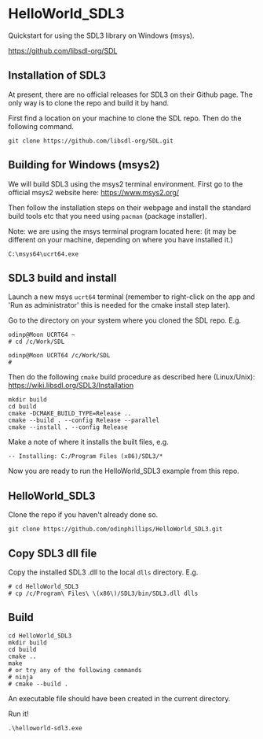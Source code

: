 # HelloWorld_SDL3

Quickstart for using the SDL3 library on Windows (msys).

https://github.com/libsdl-org/SDL

## Installation of SDL3

At present, there are no official releases for SDL3 on their Github page. The only way is to clone the repo and build it by hand.

First find a location on your machine to clone the SDL repo. Then do the following command.

```
git clone https://github.com/libsdl-org/SDL.git
```
## Building for Windows (msys2)

We will build SDL3 using the msys2 terminal environment. First go to the official msys2 website here: https://www.msys2.org/

Then follow the installation steps on their webpage and install the standard build tools etc that you need using `pacman` (package installer).

Note: we are using the msys terminal program located here: (it may be different on your machine, depending on where you have installed it.)
```
C:\msys64\ucrt64.exe
```
## SDL3 build and install

Launch a new msys `ucrt64` terminal (remember to right-click on the app and 'Run as administrator' this is needed for the cmake install step later).

Go to the directory on your system where you cloned the SDL repo. E.g.

```
odinp@Moon UCRT64 ~
# cd /c/Work/SDL

odinp@Moon UCRT64 /c/Work/SDL
#
```
Then do the following `cmake` build procedure as described here (Linux/Unix):
https://wiki.libsdl.org/SDL3/Installation

```
mkdir build
cd build
cmake -DCMAKE_BUILD_TYPE=Release ..
cmake --build . --config Release --parallel
cmake --install . --config Release
```
Make a note of where it installs the built files, e.g.
```
-- Installing: C:/Program Files (x86)/SDL3/*
```
Now you are ready to run the HelloWorld_SDL3 example from this repo.

## HelloWorld_SDL3

Clone the repo if you haven't already done so.

```
git clone https://github.com/odinphillips/HelloWorld_SDL3.git
```

## Copy SDL3 dll file
Copy the installed SDL3 .dll to the local `dlls` directory. E.g.

```
# cd HelloWorld_SDL3
# cp /c/Program\ Files\ \(x86\)/SDL3/bin/SDL3.dll dlls
```

## Build

```
cd HelloWorld_SDL3
mkdir build
cd build
cmake ..
make
# or try any of the following commands
# ninja
# cmake --build .
```


An executable file should have been created in the current directory.

Run it!
```
.\helloworld-sdl3.exe
```
